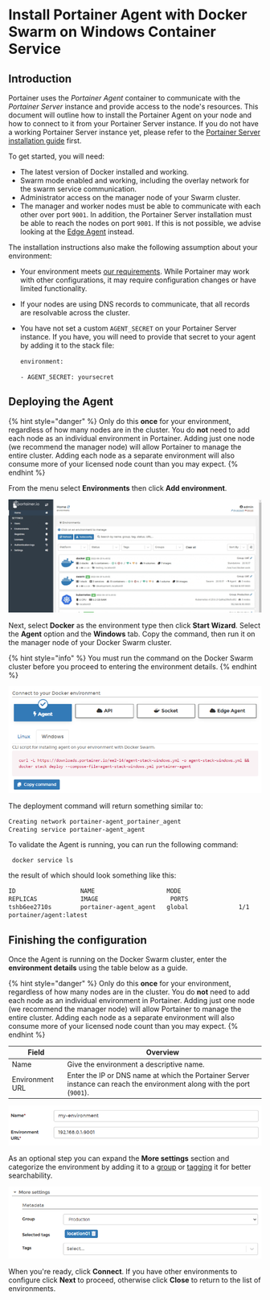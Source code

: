 # Install Portainer Agent with Docker Swarm on Windows Container Service

## Introduction

Portainer uses the _Portainer Agent_ container to communicate with the _Portainer Server_ instance and provide access to the node's resources. This document will outline how to install the Portainer Agent on your node and how to connect to it from your Portainer Server instance. If you do not have a working Portainer Server instance yet, please refer to the [Portainer Server installation guide](../../server/swarm/wcs.md) first.

To get started, you will need:

* The latest version of Docker installed and working.
* Swarm mode enabled and working, including the overlay network for the swarm service communication.
* Administrator access on the manager node of your Swarm cluster.
* The manager and worker nodes must be able to communicate with each other over port `9001`. In addition, the Portainer Server installation must be able to reach the nodes on port `9001`. If this is not possible, we advise looking at the [Edge Agent](../edge.md) instead.

The installation instructions also make the following assumption about your environment:

* Your environment meets [our requirements](../../../requirements-and-prerequisites.md). While Portainer may work with other configurations, it may require configuration changes or have limited functionality.
* If your nodes are using DNS records to communicate, that all records are resolvable across the cluster.
*   You have not set a custom `AGENT_SECRET` on your Portainer Server instance. If you have, you will need to provide that secret to your agent by adding it to the stack file:

    `environment:`

    &#x20; `- AGENT_SECRET: yoursecret`

## Deploying the Agent

{% hint style="danger" %}
Only do this **once** for your environment, regardless of how many nodes are in the cluster. You do **not** need to add each node as an individual environment in Portainer. Adding just one node (we recommend the manager node) will allow Portainer to manage the entire cluster. Adding each node as a separate environment will also consume more of your licensed node count than you may expect.
{% endhint %}

From the menu select **Environments** then click **Add environment**.

![](../../../../.gitbook/assets/2.14-environments-add.gif)

Next, select **Docker** as the environment type then click **Start Wizard**. Select the **Agent** option and the **Windows** tab. Copy the command, then run it on the manager node of your Docker Swarm cluster.

{% hint style="info" %}
You must run the command on the Docker Swarm cluster before you proceed to entering the environment details.
{% endhint %}

![](../../../../.gitbook/assets/2.14-environments-add-swarm-command-windows.png)

The deployment command will return something similar to:

```
Creating network portainer-agent_portainer_agent
Creating service portainer-agent_agent
```

To validate the Agent is running, you can run the following command:

```
 docker service ls
```

the result of which should look something like this:

```
ID                  NAME                    MODE                REPLICAS            IMAGE                    PORTS
tshb6ee2710s        portainer-agent_agent   global              1/1                 portainer/agent:latest
```

## Finishing the configuration

Once the Agent is running on the Docker Swarm cluster, enter the **environment details** using the table below as a guide.

{% hint style="danger" %}
Only do this **once** for your environment, regardless of how many nodes are in the cluster. You do **not** need to add each node as an individual environment in Portainer. Adding just one node (we recommend the manager node) will allow Portainer to manage the entire cluster. Adding each node as a separate environment will also consume more of your licensed node count than you may expect.
{% endhint %}

| Field           | Overview                                                                                                                |
| --------------- | ----------------------------------------------------------------------------------------------------------------------- |
| Name            | Give the environment a descriptive name.                                                                                |
| Environment URL | Enter the IP or DNS name at which the Portainer Server instance can reach the environment along with the port (`9001`). |

![](../../../../.gitbook/assets/2.14-environments-add-swarm-details.png)

As an optional step you can expand the **More settings** section and categorize the environment by adding it to a [group](../../../../admin/environments/groups.md) or [tagging](../../../../admin/environments/tags.md) it for better searchability.

![](../../../../.gitbook/assets/2.14-environments-add-metadata.png)

When you're ready, click **Connect**. If you have other environments to configure click **Next** to proceed, otherwise click **Close** to return to the list of environments.
